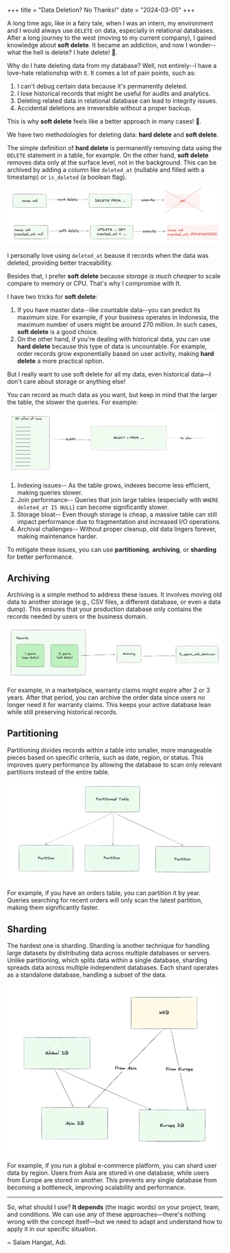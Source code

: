 +++
title = "Data Deletion? No Thanks!"
date = "2024-03-05"
+++

A long time ago, like in a fairy tale, when I was an intern, my environment and I would always use `DELETE` on data, especially in relational databases. After a long journey to the west (moving to my current company), I gained knowledge about **soft delete**. It became an addiction, and now I wonder--what the hell is delete? I hate delete! 🤬.


Why do I hate deleting data from my database? Well, not entirely--I have a love-hate relationship with it. It comes a lot of pain points, such as:

1. I can't debug certain data because it's permanently deleted.
2. I lose historical records that might be useful for audits and analytics.
3. Deleting related data in relational database can lead to integrity issues.
4. Accidental deletions are irreversible without a proper backup.

This is why **soft delete** feels like a better approach in many cases! 🚀.

We have two methodologies for deleting data: **hard delete** and **soft delete**.

The simple definition of **hard delete** is permanently removing data using the `DELETE` statement in a table, for example. On the other hand, **soft delete** removes data only at the surface level, not in the background. This can be archived by adding a column like `deleted_at` (nullable and filled with a timestamp) or `is_deleted` (a boolean flag).

![Delete Process](./process-delete.png "Delete Process")

I personally love using `deleted_at` beause it records when the data was deleted, providing better traceabillity. 

Besides that, I prefer **soft delete** because _storage is much cheaper_ to scale compare to memory or CPU. That's why I compromise with It.

I have two tricks for **soft delete**:

1. If you have master data--like countable data--you can predict its maximum size. For example, if your business operates in Indonesia, the maximum number of users might be around 270 million. In such cases, **soft delete** is a good choice.
2. On the other hand, if you're dealing with historical data, you can use **hard delete** because this type of data is uncountable. For example, order records grow exponentially based on user activity, making **hard delete** a more practical option.

But I really want to use soft delete for all my data, even historical data—I don't care about storage or anything else!

You can record as much data as you want, but keep in mind that the larger the table, the slower the queries. For example:

![Impact Large Records](./impact-large-records.png "Impact Large Records")

1. Indexing issues-- As the table grows, indexes become less efficient, making queries slower.
2. Join performance-- Queries that join large tables (especially with `WHERE deleted_at IS NULL`) can become significantly slower.  
3. Storage bloat-- Even though storage is cheap, a massive table can still impact performance due to fragmentation and increased I/O operations.
4. Archival challenges-- Without proper cleanup, old data lingers forever, making maintenance harder.


To mitigate these issues, you can use **partitioning**, **archiving**, or **sharding** for better performance.

## Archiving

Archiving is a simple method to address these issues. It involves moving old data to another storage (e.g., CSV files, a different database, or even a data dump). This ensures that your production database only contains the records needed by users or the business domain.

![Archiving](./archiving.png "Archiving")

For example, in a marketplace, warranty claims might expire after 2 or 3 years. After that period, you can archive the order data since users no longer need it for warranty claims. This keeps your active database lean while still preserving historical records.

## Partitioning

Partitioning divides records within a table into smaller, more manageable pieces based on specific criteria, such as date, region, or status. This improves query performance by allowing the database to scan only relevant partitions instead of the entire table.

![Partition](./partition.png "Partition")

For example, if you have an orders table, you can partition it by year. Queries searching for recent orders will only scan the latest partition, making them significantly faster.

## Sharding

The hardest one is sharding. Sharding is another technique for handling large datasets by distributing data across multiple databases or servers. Unlike partitioning, which splits data within a single database, sharding spreads data across multiple independent databases. Each shard operates as a standalone database, handling a subset of the data.

![Sharding](./sharding.png "Sharding")

For example, if you run a global e-commerce platform, you can shard user data by region. Users from Asia are stored in one database, while users from Europe are stored in another. This prevents any single database from becoming a bottleneck, improving scalability and performance.

---

So, what should I use? **It depends** (the magic words) on your project, team, and conditions. We can use any of these approaches—there's nothing wrong with the concept itself—but we need to adapt and understand how to apply it in our specific situation.

~ Salam Hangat, Adi. 

